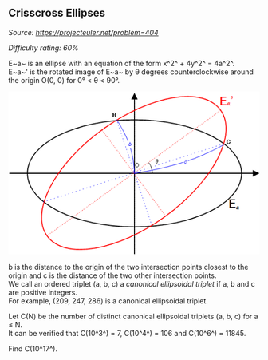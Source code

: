 Crisscross Ellipses
-------------------

*Source: https://projecteuler.net/problem=404*


*Difficulty rating: 60%*

E~a~ is an ellipse with an equation of the form x^2^ + 4y^2^ = 4a^2^.\
 E~a~' is the rotated image of E~a~ by θ degrees counterclockwise around
the origin O(0, 0) for 0° \< θ \< 90°.

![p404\_c\_ellipse.gif](img/p404_c_ellipse.gif)

b is the distance to the origin of the two intersection points closest
to the origin and c is the distance of the two other intersection
points.\
 We call an ordered triplet (a, b, c) a *canonical ellipsoidal triplet*
if a, b and c are positive integers.\
 For example, (209, 247, 286) is a canonical ellipsoidal triplet.

Let C(N) be the number of distinct canonical ellipsoidal triplets (a, b,
c) for a ≤ N.\
 It can be verified that C(10^3^) = 7, C(10^4^) = 106 and C(10^6^) =
11845.

Find C(10^17^).
